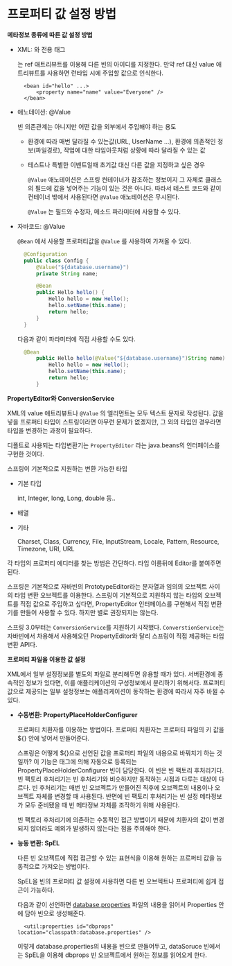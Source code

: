 # 프로퍼티 값 설정 방법

**메타정보 종류에 따른 값 설정 방법**

* XML: 와 전용 태그

  는 ref 애트리뷰트를 이용해 다른 빈의 아이디를 지정한다. 만약 ref 대신 value 애트리뷰트를 사용하면 런타입 시에 주입할 값으로 인식한다.

  ```markup
    <bean id="hello" ...>
        <property name="name" value="Everyone" />
    </bean>
  ```

* 애노테이션: @Value

  빈 의존관계는 아니지만 어떤 값을 외부에서 주입해야 하는 용도

  * 환경에 따라 매번 달라질 수 있는값\(URL, UserName ...\), 환경에 의존적인 정보\(파일경로\), 작업에 대한 타임아웃처럼 상황에 따라 달라질 수 있는 값
  * 테스트나 특별한 이벤트일때 초기값 대신 다른 값을 지정하고 싶은 경우

    `@Value` 애노테이션은 스프링 컨테이너가 참조하는 정보이지 그 자체로 클래스의 필드에 값을 넣어주는 기능이 있는 것은 아니다. 따라서 테스트 코드와 같이 컨테이너 밖에서 사용된다면 `@Value` 애노테이션은 무시된다.

    `@Value` 는 필드와 수정자, 메소드 파라미터에 사용할 수 있다.

* 자바코드: @Value

  `@Bean` 에서 사용할 프로퍼티값을 `@Value` 를 사용하여 가져올 수 있다.

  ```java
    @Configuration
    public class Config {
        @Value("${database.username}")
        private String name;

        @Bean
        public Hello hello() {
            Hello hello = new Hello();
            hello.setName(this.name);
            return hello;
        }
    }
  ```

  다음과 같이 파라미터에 직접 사용할 수도 있다.

  ```java
    @Bean
        public Hello hello(@Value("${database.username}")String name) {
            Hello hello = new Hello();
            hello.setName(this.name);
            return hello;
        }
  ```

**PropertyEditor와 ConversionService**

XML의 value 애트리뷰트나 `@Value` 의 엘리먼트는 모두 텍스트 문자로 작성된다. 값을 넣을 프로퍼티 타입이 스트링이라면 아무런 문제가 없겠지만, 그 외의 타입인 경우라면 타입을 변경하는 과정이 필요하다.

디폴트로 사용되는 타입변환기는 `PropertyEditor` 라는 java.beans의 인터페이스를 구현한 것이다.

스프링이 기본적으로 지원하는 변환 가능한 타입

* 기본 타입

  int, Integer, long, Long, double 등..

* 배열
* 기타

  Charset, Class, Currency, File, InputStream, Locale, Pattern, Resource, Timezone, URI, URL

각 타입의 프로퍼티 에디터를 찾는 방법은 간단하다. 타입 이름뒤에 Editor를 붙여주면 된다.

스프링은 기본적으로 자바빈의 PrototypeEditor라는 문자열과 임의의 오브젝트 사이의 타입 변환 오브젝트를 이용한다. 스프링이 기본적으로 지원하지 않는 타입의 오브젝트를 직접 값으로 주입하고 싶다면, PropertyEditor 인터페이스를 구현해서 직접 변환기를 만들어 사용할 수 있다. 하지만 별로 권장되지는 않는다.

스프링 3.0부터는 `ConversionService`를 지원하기 시작했다. `ConverstionService`는 자바빈에서 차용해서 사용해오던 PropertyEditor와 달리 스프링이 직접 제공하는 타입 변환 API다.

**프로퍼티 파일을 이용한 값 설정**

XML에서 일부 설정정보를 별도의 파일로 분리해두면 유용할 때가 있다. 서버환경에 종속적인 정보가 있다면, 이를 애플리케이션의 구성정보에서 분리하기 위해서다. 프로퍼티 값으로 제공되는 일부 설정정보는 애플리케이션이 동작하는 환경에 따라서 자주 바뀔 수 있다.

* **수동변환: PropertyPlaceHolderConfigurer**

  프로퍼티 치환자를 이용하는 방법이다. 프로퍼티 치환자는 프로퍼티 파일의 키 값을 ${} 안에 넣어서 만들어준다.

  스프링은 어떻게 ${}으로 선언된 값을 프로퍼티 파일의 내용으로 바꿔치기 하는 것일까? 이 기능은 태그에 의해 자동으로 등록되는 PropertyPlaceHolderConfigurer 빈이 담당한다. 이 빈은 빈 팩토리 후처리기다. 빈 팩토리 후처리기는 빈 후처리기와 비슷하지만 동작하는 시점과 다루는 대상이 다르다. 빈 후처리기는 매번 빈 오브젝트가 만들어진 직후에 오브젝트의 내용이나 오브젝트 자체를 변경할 때 사용된다. 반면에 빈 팩토리 후처리기는 빈 설정 메타정보가 모두 준비됐을 때 빈 메타정보 자체를 조작하기 위해 사용된다.

  빈 팩토리 후처리기에 의존하는 수동적인 접근 방법이기 때문에 치환자의 값이 변경되지 않더라도 예외가 발생하지 않는다는 점을 주의해야 한다.

* **능동 변환: SpEL**

  다른 빈 오브젝트에 직접 접근할 수 있는 표현식을 이용해 원하는 프로퍼티 값을 능동적으로 가져오는 방법이다.

  SpEL을 빈의 프로퍼티 값 설정에 사용하면 다른 빈 오브젝트나 프로퍼티에 쉽게 접근이 가능하다.

  다음과 같이 선언하면 [database.properties](http://database.properties) 파일의 내용을 읽어서 Properties 안에 담아 빈으로 생성해준다.

  ```markup
    <util:properties id="dbprops" location="classpath:database.properties" />
  ```

  이렇게 database.properties의 내용을 빈으로 만들어두고, dataSoruce 빈에서는 SpEL을 이용해 dbprops 빈 오브젝트에서 원하는 정보를 읽어오게 한다.

